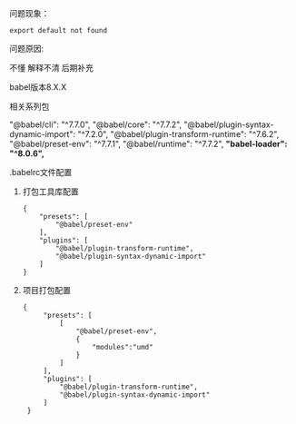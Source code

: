问题现象：

`export default not found`

问题原因:

不懂 解释不清 后期补充


babel版本8.X.X

相关系列包

"@babel/cli": "^7.7.0",
"@babel/core": "^7.7.2",
"@babel/plugin-syntax-dynamic-import": "^7.2.0",
"@babel/plugin-transform-runtime": "^7.6.2",
"@babel/preset-env": "^7.7.1",
"@babel/runtime": "^7.7.2",
**"babel-loader": "^8.0.6",**


.babelrc文件配置
1. 打包工具库配置
    ```
    {
        "presets": [
            "@babel/preset-env"
        ],
        "plugins": [
            "@babel/plugin-transform-runtime",
            "@babel/plugin-syntax-dynamic-import"
        ]
    }
    ```
2. 项目打包配置
   ```
   {
        "presets": [
            [
                "@babel/preset-env",
                {
                    "modules":"umd"
                }
            ]
        ],
        "plugins": [
            "@babel/plugin-transform-runtime",
            "@babel/plugin-syntax-dynamic-import"
        ]
    }
    ```

